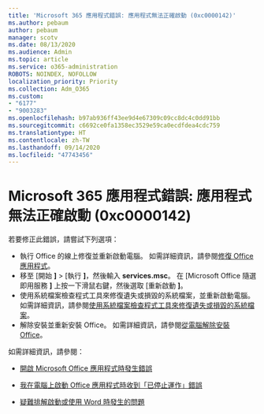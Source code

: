 ```yaml
---
title: 'Microsoft 365 應用程式錯誤: 應用程式無法正確啟動 (0xc0000142)'
ms.author: pebaum
author: pebaum
manager: scotv
ms.date: 08/13/2020
ms.audience: Admin
ms.topic: article
ms.service: o365-administration
ROBOTS: NOINDEX, NOFOLLOW
localization_priority: Priority
ms.collection: Adm_O365
ms.custom:
- "6177"
- "9003283"
ms.openlocfilehash: b97ab936ff43ee9d4e67309c09cc8dc4c0dd91bb
ms.sourcegitcommit: c6692ce0fa1358ec3529e59ca0ecdfdea4cdc759
ms.translationtype: HT
ms.contentlocale: zh-TW
ms.lasthandoff: 09/14/2020
ms.locfileid: "47743456"
---
```

# <a name="microsoft-365-apps-error-the-application-was-unable-to-start-correctly-0xc0000142"></a>Microsoft 365 應用程式錯誤: 應用程式無法正確啟動 (0xc0000142)

若要修正此錯誤，請嘗試下列選項：

- 執行 Office 的線上修復並重新啟動電腦。 如需詳細資訊，請參閱[修復 Office 應用程式](https://support.microsoft.com/office/repair-an-office-application-7821d4b6-7c1d-4205-aa0e-a6b40c5bb88b)。
- 移至 [開始 **]**   >   [執行 **]**，然後輸入 **services.msc**。 在 [Microsoft Office 隨選即用服務 **]** 上按一下滑鼠右鍵，然後選取 [重新啟動 **]**。
- 使用系統檔案檢查程式工具來修復遺失或損毀的系統檔案，並重新啟動電腦。 如需詳細資訊，請參閱[使用系統檔案檢查程式工具來修復遺失或損毀的系統檔案](https://support.microsoft.com/help/929833/use-the-system-file-checker-tool-to-repair-missing-or-corrupted-system)。
- 解除安裝並重新安裝 Office。 如需詳細資訊，請參閱[從電腦解除安裝 Office](https://support.microsoft.com/office/uninstall-office-from-a-pc-9dd49b83-264a-477a-8fcc-2fdf5dbf61d8)。

如需詳細資訊，請參閱：  

- [開啟 Microsoft Office 應用程式時發生錯誤](https://support.office.com/article/error-when-opening-microsoft-office-apps-b84b6a63-4b8c-46ec-ae9a-ad91d6160d72)  

- [我在電腦上啟動 Office 應用程式時收到「已停止運作」錯誤](https://support.office.com/article/i-get-a-stopped-working-error-when-i-start-office-applications-on-my-pc-52bd7985-4e99-4a35-84c8-2d9b8301a2fa)  

- [疑難排解啟動或使用 Word 時發生的問題](https://docs.microsoft.com/office/troubleshoot/word/issues-when-start-or-use-word)